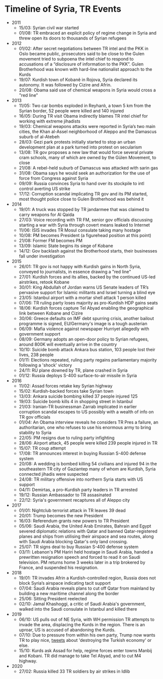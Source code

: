 # Timeline of Syria, TR Events


* 2011
  * 15/03: Syrian civil war started
  * 01/08: TR embraced an explicit policy of regime change in Syria and threw open its doors to thousands of Syrian refugees
* 2012
  * 01/02: After secret negotiations between TR intel and the PKK in Oslo became public, prosecutors said to be close to the Gulen movement tried to subpoena the intel chief to respond to accusations of a “disclosure of information to the PKK”. Gulen Brotherhood was known with  hard-line nationalist approach to the Kurds
  * 19/07: Kurdish town of Kobanê in Rojova, Syria declared its autonomy. It was followed by Cizire and Afrin.
  * 20/08: Obama said use of chemical weapons in Syria would cross a "red line"
* 2013
  * 11/05: Two car bombs exploded in Reyhanlı, a town 5 km from the Syrian border, 52 people were killed and 140 injured
  * 16/05: During TR visit Obama indirectly blames TR intel chief for working with extreme jihadists
  * 19/03: Chemical weapons attacks were reported in Syria’s two main cities, the Khan al-Assel neighborhood of Aleppo and the Damascus suburb of al-Atebeh
  * 28/03: Gezi park protests initially started to stop an urban development plan at a park turned into protest on secularism
  * 13/08: TR gov proposes a new law that would force several private cram schools, many of which are owned by the Gülen Movement, to close
  * 21/08: A rebel-held suburb of Damascus was attacked with sarin gas
  * 31/08: Obama says he would seek an authorization for the use of force from Congress against Syria
  * 09/09: Russia convinces Syria to hand over its stockpile to intl control averting US strike
  * 17/12: Corruption scandal implicating TR gov and its PM started, most thought police close to Gulen Brotherhood was behind it
* 2014
  * 19/01: A truck was stopped by TR jandarmee that was claimed to carry weapons for Al Qaida
  * 27/03: Voice recording with TR FM, senior gov officials discussing starting a war with Syria through covert means leaked to Internet
  * 11/06: ISIS invades TR Mosul consulate taking many hostage
  * 10/08: PM becomes President (a figurehead position at this point)
  * 21/08: Former FM becomes PM
  * 13/09: Islamic State begins its siege of Kobane
  * 14/12: Gov backlash against the Brotherhood starts, their businesses fall under investigation
* 2015
  * 26/01: TR gov is not happy with Kurdish gains in North Syria, conveyed to journalists, in essence drawing a "red line"
  * 27/01: Kurdish forces and its allies, backed by the continued US-led airstrikes, retook Kobane
  * 30/01: King Abdullah of Jordan warns US Senate leaders of TR’s pervasive support for Islamic militants and Israel turning a blind eye
  * 23/05: Istanbul airport with a mortar shell attack 1 person killed 
  * 07/06: TR ruling party loses majority as pro-Kurdish HDP gains seats
  * 18/06: Kurdish forces capture Tel Abyad enabling the geographical link between Kobane and Cizire
  * 30/06: Greece defaults on IMF debt spurring crisis, another bailout programme is signed, EU/Germany's image is a tough austerian
  * 06/09: Mafia violence against newspaper Hurriyet allegedly with government support
  * 08/09: Germany adopts an open-door policy to Syrian refugees, around 800K will eventually arrive in the country
  * 10/10: Suicide bomb attack Ankara bus station, 103 people lost their lives, 238 people
  * 01/11: Elections repeated, ruling party regains parliamentary majority following a 'shock' victory
  * 24/11: RU plane downed by TR, plane crashed in Syria
  * 01/12: Russia deploys S-400 surface-to-air missile in Syria
* 2016
  * 11/02: Assad forces retake key Syrian highway
  * 15/02: Kurdish-backed forces take Syrian town
  * 13/03: Ankara suicide bombing killed  37 people injured 125
  * 19/03: Suicide bomb kills 4 in shopping street in Istanbul
  * 21/03: Iranian-TR businessman Zarrab implicated in earlier corruption scandal escapes to US possibly with a wealth of info on TR gov officials
  * 01/04: An Obama interview reveals he considers TR Pres a failure, an authoritarian, one who refuses to use his enormous army to bring stability to Syria
  * 22/05: PM resigns due to ruling party infighting
  * 28/06: Airport attack, 45 people were killed 239 people injured in TR
  * 15/07: TR coup attempt
  * 17/08: TR announces interest in buying Russian S-400 defense system
  * 20/08: A wedding is bombed killing 54 civilians and injured 94 in the southeastern TR city of Gaziantep many of whom are Kurdish, Syria connected jihadis were suspected
  * 24/08: TR military offensive into northern Syria starts with US support
  * 04/11: Demirtas, a pro-Kurdish party leaders in TR arrested 
  * 19/12: Russian Ambassador to TR assasinated
  * 22/12: Syria's government recaptures all of Aleppo city
* 2017
  * 01/01: Nightclub terrorist attack in TR leaves 39 dead
  * 20/01: Trump becomes the new President
  * 16/03: Referendum grants new powers to TR President
  * 05/06: Saudi Arabia, the United Arab Emirates, Bahrain and Egypt severed diplomatic relations with Qatar and banned Qatar-registered planes and ships from utilising their airspace and sea routes, along with Saudi Arabia blocking Qatar's only land crossing. 
  * 25/07: TR signs deal to buy Russian S-400 defense system
  * 03/11: Lebanon's PM Hariri held hostage in Saudi Arabia, handed a prewritten resignation speech and forced to read it on Saudi television. PM returns home 3 weeks later in a trip brokered by France, and suspended his resignation.
* 2018
  * 19/01: TR invades Afrin a Kurdish-controlled region, Russia does not block Syria’s airspace indicating tacit support
  * 07/04: Saudi Arabia reveals plans to cut off Qatar from mainland by building a new maritime channel along the border
  * 25/06: Sitting President reelected
  * 02/10: Jamal Khashoggi, a critic of Saudi Arabia's government, walked into the Saudi consulate in Istanbul and killed there
* 2019
  * 06/10: US pulls out of NE Syria, with WH permission TR attempts to invade the area, displacing the Kurds in the region. There is an uproar, US is accused of abandoning the Kurds.
  * 07/10: Due to pressure from within his own party, Trump now wants TR to play nice, [tweets](https://pbs.twimg.com/media/EGSVX7LWkAAmPi8.png) about 'destroying the Turkish economy' or else.
  * 15/10: Kurds ask Assad for help, regime forces enter towns Manbij and Kobani. TR did manage to take Tel Abyad, and to cut M4 highway.
* 2020
  * 27/02: Russia killed 33 TR soldiers by air strikes in Idlib 
